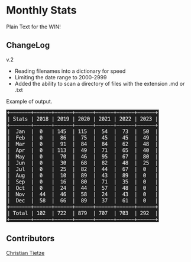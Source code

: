 # Monthly Stats

Plain Text for the WIN!
## ChangeLog

v.2

- Reading filenames into a dictionary for speed
- Limiting the date range to 2000-2999
- Added the ability to scan a directory of files with the extension .md or .txt

Example of output.  




![ZK Stats](ZK%20Monthly%20Stats.png)



## Contributors
[Christian Tietze](https://github.com/DivineDominion)